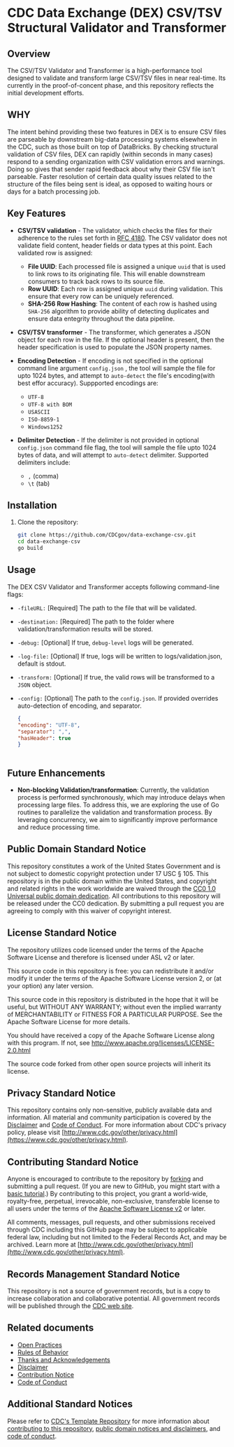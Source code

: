 
# CDC Data Exchange (DEX) CSV/TSV Structural Validator and Transformer

## Overview
The CSV/TSV Validator and Transformer is a high-performance tool designed to validate and transform large CSV/TSV files in near real-time. Its currently in the proof-of-concent phase, and this repository reflects the initial development efforts.

## WHY
The intent behind providing these two features in DEX is to ensure CSV files are parseable by downstream big-data processing systems elsewhere in the CDC, such as those built on top of DataBricks. By checking structural validation of CSV files, DEX can rapidly (within seconds in many cases) respond to a sending organization with CSV validation errors and warnings. Doing so gives that sender rapid feedback about why their CSV file isn't parseable. Faster resolution of certain data quality issues related to the structure of the files being sent is ideal, as opposed to waiting hours or days for a batch processing job.


## Key Features

- **CSV/TSV validation** - The validator, which checks the files for their adherence to the rules set forth in [RFC 4180](https://www.rfc-editor.org/rfc/rfc4180). The CSV validator does not validate field content, header fields or data types at this point. Each validated row is assigned:
    - **File UUID**: Each processed file is assigned a unique `uuid` that is used to link rows to its originating file. This will enable downstream consumers to track back rows to its source file.
    - **Row UUID**: Each row is assigned unique `uuid` during validation. This ensure that every row can be uniquely referenced.
    - **SHA-256 Row Hashing**: The content of each row is hashed using  `SHA-256` algorithm to provide ability of detecting duplicates and ensure data entegrity throughout the data pipeline. 

- **CSV/TSV transformer** - The  transformer, which generates a JSON object for each row in the file. If the optional header is present, then the header specification is used to populate the JSON property names.

- **Encoding Detection** - If encoding is not specified in the optional command line argument `config.json` , the tool will sample the file for upto 1024 bytes, and attempt to `auto-detect` the file's encoding(with best effor accuracy). Suppported encodings are: 
    - `UTF-8`
    - `UTF-8 with BOM`
    - `USASCII`
    - `ISO-8859-1`
    - `Windows1252`

- **Delimiter Detection** - If the delimiter is not provided in optional `config.json` command file flag, the tool will sample the file upto 1024 bytes of data, and will attempt to `auto-detect` delimiter. Supported delimiters include: 
    - `,` (comma)
    - `\t` (tab) 

## Installation
1. Clone the repository:
    ```bash
    git clone https://github.com/CDCgov/data-exchange-csv.git
    cd data-exchange-csv
    go build
    ```

## Usage
The DEX CSV Validator and Transformer accepts following command-line flags:
- `-fileURL:` [Required] The path to the file that will be validated.
- `-destination:` [Required] The path to the folder where validation/transformation results will be stored.
- `-debug:` [Optional] If true, `debug-level` logs will be generated.
- `-log-file:` [Optional] If true, logs will be written to logs/validation.json, default is stdout.
- `-transform:` [Optional] If true, the valid rows will be transformed to a `JSON` object.
- `-config:` [Optional] The path to the `config.json`. If provided overrides auto-detection of encoding, and separator.
    
    ```json
    {
    "encoding": "UTF-8",
    "separator": ",",
    "hasHeader": true
    }
      
## Future Enhancements
- **Non-blocking Validation/transformation**: Currently, the validation process is performed synchronously, which may introduce delays when processing large files. To address this, we are exploring the use of Go routines to parallelize the validation and transformation process. By leveraging concurrency, we aim to significantly improve performance and reduce processing time.

## Public Domain Standard Notice
This repository constitutes a work of the United States Government and is not
subject to domestic copyright protection under 17 USC § 105. This repository is in
the public domain within the United States, and copyright and related rights in
the work worldwide are waived through the [CC0 1.0 Universal public domain dedication](https://creativecommons.org/publicdomain/zero/1.0/).
All contributions to this repository will be released under the CC0 dedication. By
submitting a pull request you are agreeing to comply with this waiver of
copyright interest.

## License Standard Notice
The repository utilizes code licensed under the terms of the Apache Software
License and therefore is licensed under ASL v2 or later.

This source code in this repository is free: you can redistribute it and/or modify it under
the terms of the Apache Software License version 2, or (at your option) any
later version.

This source code in this repository is distributed in the hope that it will be useful, but WITHOUT ANY
WARRANTY; without even the implied warranty of MERCHANTABILITY or FITNESS FOR A
PARTICULAR PURPOSE. See the Apache Software License for more details.

You should have received a copy of the Apache Software License along with this
program. If not, see http://www.apache.org/licenses/LICENSE-2.0.html

The source code forked from other open source projects will inherit its license.

## Privacy Standard Notice
This repository contains only non-sensitive, publicly available data and
information. All material and community participation is covered by the
[Disclaimer](https://github.com/CDCgov/template/blob/master/DISCLAIMER.md)
and [Code of Conduct](https://github.com/CDCgov/template/blob/master/code-of-conduct.md).
For more information about CDC's privacy policy, please visit [http://www.cdc.gov/other/privacy.html](https://www.cdc.gov/other/privacy.html).

## Contributing Standard Notice
Anyone is encouraged to contribute to the repository by [forking](https://help.github.com/articles/fork-a-repo)
and submitting a pull request. (If you are new to GitHub, you might start with a
[basic tutorial](https://help.github.com/articles/set-up-git).) By contributing
to this project, you grant a world-wide, royalty-free, perpetual, irrevocable,
non-exclusive, transferable license to all users under the terms of the
[Apache Software License v2](http://www.apache.org/licenses/LICENSE-2.0.html) or
later.

All comments, messages, pull requests, and other submissions received through
CDC including this GitHub page may be subject to applicable federal law, including but not limited to the Federal Records Act, and may be archived. Learn more at [http://www.cdc.gov/other/privacy.html](http://www.cdc.gov/other/privacy.html).

## Records Management Standard Notice
This repository is not a source of government records, but is a copy to increase
collaboration and collaborative potential. All government records will be
published through the [CDC web site](http://www.cdc.gov).

## Related documents

* [Open Practices](open_practices.md)
* [Rules of Behavior](rules_of_behavior.md)
* [Thanks and Acknowledgements](thanks.md)
* [Disclaimer](DISCLAIMER.md)
* [Contribution Notice](CONTRIBUTING.md)
* [Code of Conduct](code-of-conduct.md)
## Additional Standard Notices
Please refer to [CDC's Template Repository](https://github.com/CDCgov/template)
for more information about [contributing to this repository](https://github.com/CDCgov/template/blob/master/CONTRIBUTING.md),
[public domain notices and disclaimers](https://github.com/CDCgov/template/blob/master/DISCLAIMER.md),
and [code of conduct](https://github.com/CDCgov/template/blob/master/code-of-conduct.md).
